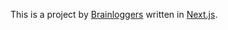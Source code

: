 This is a project by [Brainloggers](https://www.brainloggers.co.uk) written in [Next.js](https://nextjs.org/).
